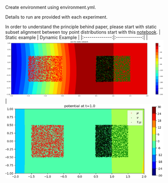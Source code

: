 Create environment using environment.yml.

Details to run are provided with each experiment.

In order to understand the principle behind paper, please start with static subset alignment between toy point distributions start with this [notebook](static_subsetting_toy.ipynb).
| Static example | Dynamic Example |
|:--------------:|:-------------:|
| ![Source](images/squares_c2_potential.png) | ![Target](images/squares_c2_potential_t1.png) 
